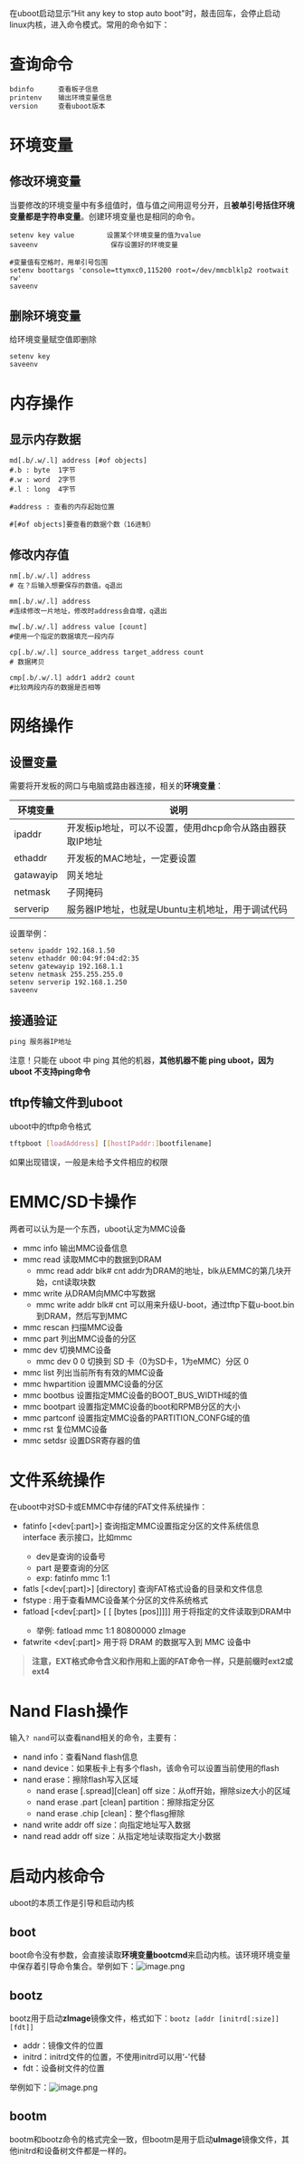 在uboot启动显示“Hit any key to stop auto boot"时，敲击回车，会停止启动linux内核，进入命令模式。常用的命令如下：

# 查询命令
```c
bdinfo		查看板子信息
printenv	输出环境变量信息
version		查看uboot版本
```

# 环境变量

## 修改环境变量
当要修改的环境变量中有多组值时，值与值之间用逗号分开，且**被单引号括住环境变量都是字符串变量**。创建环境变量也是相同的命令。
```basic
setenv key value		设置某个环境变量的值为value
saveenv					 保存设置好的环境变量

#变量值有空格时，用单引号包围
setenv boottargs 'console=ttymxc0,115200 root=/dev/mmcblklp2 rootwait rw'
saveenv
```

## 删除环境变量
给环境变量赋空值即删除
```basic
setenv key
saveenv
```

# 内存操作

## 显示内存数据
```basic
md[.b/.w/.l] address [#of objects]
#.b : byte  1字节
#.w : word  2字节
#.l : long  4字节

#address : 查看的内存起始位置

#[#of objects]要查看的数据个数（16进制）
```

## 修改内存值
```basic
nm[.b/.w/.l] address
# 在？后输入想要保存的数值。q退出

mm[.b/.w/.l] address
#连续修改一片地址，修改时address会自增，q退出

mw[.b/.w/.l] address value [count]
#使用一个指定的数据填充一段内存

cp[.b/.w/.l] source_address target_address count
# 数据拷贝

cmp[.b/.w/.l] addr1 addr2 count
#比较两段内存的数据是否相等
```

# 网络操作

## 设置变量
需要将开发板的网口与电脑或路由器连接，相关的**环境变量**：

| 环境变量 | 说明 |
| --- | --- |
| ipaddr | 开发板ip地址，可以不设置，使用dhcp命令从路由器获取IP地址 |
| ethaddr | 开发板的MAC地址，一定要设置 |
| gatawayip | 网关地址 |
| netmask | 子网掩码 |
| serverip | 服务器IP地址，也就是Ubuntu主机地址，用于调试代码 |

设置举例：
```basic
setenv ipaddr 192.168.1.50
setenv ethaddr 00:04:9f:04:d2:35
setenv gatewayip 192.168.1.1
setenv netmask 255.255.255.0
setenv serverip 192.168.1.250
saveenv
```

## 接通验证
```c
ping 服务器IP地址
```
注意！只能在 uboot 中 ping 其他的机器，**其他机器不能 ping uboot，因为 uboot 不支持ping命令**

## tftp传输文件到uboot
uboot中的tftp命令格式
```bash
tftpboot [loadAddress] [[hostIPaddr:]bootfilename]
```
如果出现错误，一般是未给予文件相应的权限


# EMMC/SD卡操作
两者可以认为是一个东西，uboot认定为MMC设备

- mmc info        输出MMC设备信息
- mmc read        读取MMC中的数据到DRAM
   - mmc read addr blk# cnt    addr为DRAM的地址，blk从EMMC的第几块开始，cnt读取块数
- mmc write        从DRAM向MMC中写数据
   - mmc write addr blk# cnt    可以用来升级U-boot，通过tftp下载u-boot.bin到DRAM，然后写到MMC
- mmc rescan        扫描MMC设备
- mmc part        列出MMC设备的分区
- mmc dev            切换MMC设备
   - mmc dev 0 0  切换到 SD 卡（0为SD卡，1为eMMC）分区 0
- mmc list        列出当前所有有效的MMC设备
- mmc hwpartition    设置MMC设备的分区
- mmc bootbus        设置指定MMC设备的BOOT_BUS_WIDTH域的值
- mmc bootpart     设置指定MMC设备的boot和RPMB分区的大小
- mmc partconf    设置指定MMC设备的PARTITION_CONFG域的值
- mmc rst            复位MMC设备
- mmc setdsr        设置DSR寄存器的值

# 文件系统操作
在uboot中对SD卡或EMMC中存储的FAT文件系统操作：

- fatinfo <interface> [<dev[:part]>]    查询指定MMC设置指定分区的文件系统信息 interface 表示接口，比如mmc
   - dev是查询的设备号
   - part 是要查询的分区
   - exp: fatinfo mmc 1:1
- fatls <interface> [<dev[:part]>] [directory]    查询FAT格式设备的目录和文件信息
- fstype <interface> <dev>:<part>    用于查看MMC设备某个分区的文件系统格式   
- fatload <interface> [<dev[:part]> [<addr> [<filename> [bytes [pos]]]]]    用于将指定的文件读取到DRAM中
   - 举例: fatload mmc 1:1 80800000 zImage
- fatwrite <interface> <dev[:part]> <addr> <filename> <bytes>    用于将 DRAM 的数据写入到 MMC 设备中


> **注意，EXT格式命令含义和作用和上面的FAT命令一样，只是前缀时ext2或ext4**


# Nand Flash操作
输入`? nand`可以查看nand相关的命令，主要有：

- nand info：查看Nand flash信息
- nand device：如果板卡上有多个flash，该命令可以设置当前使用的flash
- nand erase：擦除flash写入区域
   - nand erase [.spread][clean] off size：从off开始，擦除size大小的区域
   - nand erase .part [clean] partition：擦除指定分区
   - nand erase .chip [clean]：整个flasg擦除
- nand write addr off size：向指定地址写入数据
- nand read addr off size：从指定地址读取指定大小数据

# 启动内核命令
uboot的本质工作是引导和启动内核

## boot
boot命令没有参数，会直接读取**环境变量bootcmd**来启动内核。该环境环境变量中保存着引导命令集合。举例如下：![image.png](.assets/1622648399021-1e1f4b94-3e3b-4e67-a4ff-e21f1e94725d.png)

## bootz
bootz用于启动**zImage**镜像文件，格式如下：`bootz [addr [initrd[:size]] [fdt]]`

- addr：镜像文件的位置
- initrd：initrd文件的位置，不使用initrd可以用‘-’代替
- fdt：设备树文件的位置


举例如下：![image.png](.assets/1622648342899-da77cc5d-7f41-48ea-a2c8-18b9e771a1d2.png)

## bootm
bootm和bootz命令的格式完全一致，但bootm是用于启动**uImage**镜像文件，其他initrd和设备树文件都是一样的。
